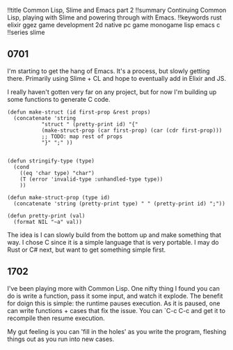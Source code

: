 !!title Common Lisp, Slime and Emacs part 2
!!summary Continuing Common Lisp, playing with Slime and powering through with Emacs.
!!keywords rust elixir ggez game development 2d native pc game monogame lisp emacs c
!!series slime 

## 0701

I'm starting to get the hang of Emacs. It's a process, but slowly getting there. Primarily using Slime + CL and hope to eventually add in Elixir and JS.

I really haven't gotten very far on any project, but for now I'm building up some functions to generate C code.

```
(defun make-struct (id first-prop &rest props)
  (concatenate 'string
	       "struct " (pretty-print id) "{"
	       (make-struct-prop (car first-prop) (car (cdr first-prop)))
	       ;; TODO: map rest of props
	       "}" ";" ))


(defun stringify-type (type)
  (cond
    ((eq 'char type) "char")
    (T (error 'invalid-type :unhandled-type type))
    ))

(defun make-struct-prop (type id)
  (concatenate 'string (pretty-print type) " " (pretty-print id) ";"))

(defun pretty-print (val)
  (format NIL "~a" val))
```

The idea is I can slowly build from the bottom up and make something that way. I chose C since it is a simple language that is very portable. I may do Rust or C# next, but want to get something simple first.

## 1702

I've been playing more with Common Lisp. One nifty thing I found you can do is write a function, pass it some input, and watch it explode. The benefit for doign this is simple: the runtime pauses execution. As it is paused, one can write functions + cases that fix the issue.  You can `C-c C-c and get it to recompile then resume execution.

My gut feeling is you can 'fill in the holes' as you write the program, fleshing things out as you run into new cases.